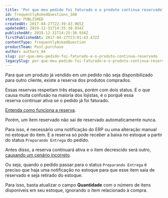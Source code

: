 ```yaml
---
title: 'Por que meu pedido foi faturado e o produto continua reservado?'
id: frequentlyAskedQuestions_160
status: PUBLISHED
createdAt: 2017-04-27T22:39:43.965Z
updatedAt: 2019-12-31T14:25:30.934Z
publishedAt: 2019-12-31T14:25:30.934Z
firstPublishedAt: 2017-04-27T23:01:43.472Z
contentType: frequentlyAskedQuestion
productTeam: Post-purchase
author: authors_84
slug: por-que-meu-pedido-foi-faturado-e-o-produto-continua-reservado
legacySlug: por-que-meu-pedido-foi-faturado-e-o-produto-continua-reservado
---
```


Para que um produto já vendido em um pedido não seja disponibilizado para outro cliente, existe a reserva dos produtos comprados. 

Essas reservas respeitam três etapas, porém com dois status. E o que causa muita confusão na maioria dos lojistas, é o porquê essa reserva continuar ativa se o pedido já foi faturado. 

[Entenda como funciona a reserva](/pt/tutorial/como-a-reserva-funciona/).

Porém, um item reservado não sai de reservado automaticamente nunca. 

Para isso, é necessário uma notificação do ERP ou uma alteração manual no estoque do item. E a reserva só pode receber a baixa no estoque a partir do status `Preparando Entrega` do pedido. 

Antes disso, a reserva continuará ativa e o item decrescido será outro, [causando um cenário incorreto](/pt/faq/por-que-meu-estoque-esta-negativo/).

Ou seja, quando o pedido passar para o status `Preparando Entrega` é preciso que haja uma notificação no estoque para que esse item saia de reservado e seja retirado do estoque. 

Para isso, basta atualizar o campo __Quantidade__ com o número de itens disponíveis em seu estoque, ignorando o item relacionado à compra.

